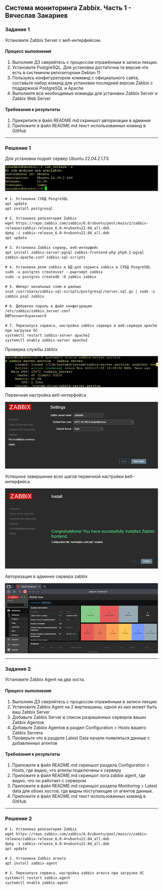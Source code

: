 ## Система мониторинга Zabbix. Часть 1 - Вячеслав Закариев

### Задание 1 

Установите Zabbix Server с веб-интерфейсом.

#### Процесс выполнения
1. Выполняя ДЗ сверяйтесь с процессом отражённым в записи лекции.
2. Установите PostgreSQL. Для установки достаточна та версия что есть в системном репозитороии Debian 11
3. Пользуясь конфигуратором комманд с официального сайта, составьте набор команд для установки последней версии Zabbix с поддержкой PostgreSQL и Apache
4. Выполните все необходимые команды для установки Zabbix Server и Zabbix Web Server

#### Требования к результаты 
1. Прикрепите в файл README.md скриншот авторизации в админке
2. Приложите в файл README.md текст использованных команд в GitHub

---

### Решение 1

Для установки поднят сервер Ubuntu 22.04.2 LTS

![ver](https://github.com/SlavaZakariev/netology/blob/f60fbdff14e9582da19c39ff1d46e6aa476f955c/monitoring/8.2_zabbix_part1/resources/zabbix1_1.1.jpg)

```
# 1. Установка СУБД PosgreSQL
apt update
apt install postgresql 

# 2. Установка репозитория Zabbix
wget https://repo.zabbix.com/zabbix/6.0/ubuntu/pool/main/z/zabbix-release/zabbix-release_6.0-4+ubuntu22.04_all.deb
dpkg -i zabbix-release_6.0-4+ubuntu22.04_all.deb
apt update

# 3. Установка Zabbix сервер, веб-интерфейс
apt install zabbix-server-pgsql zabbix-frontend-php php8.1-pgsql zabbix-apache-conf zabbix-sql-scripts

# 4. Установка роли zabbix и БД для сервиса zabbix в СУБД PosgreSQL
sudo -u postgres createuser --pwprompt zabbix
sudo -u postgres createdb -O zabbix zabbix

# 5. Импорт начальных схем и данных
zcat /usr/share/zabbix-sql-scripts/postgresql/server.sql.gz | sudo -u zabbix psql zabbix

# 6. Добавлен пароль в файл конфигурации /etc/zabbix/zabbix_server.conf
DBPassword=password

# 7. Перезапуск сервиса, настройка zabbix сервера и веб-сервера apache при загрузке ОС
systemctl restart zabbix-server apache2
systemctl enable zabbix-server apache2

```

Проверка службы zabbix

![status](https://github.com/SlavaZakariev/netology/blob/f60fbdff14e9582da19c39ff1d46e6aa476f955c/monitoring/8.2_zabbix_part1/resources/zabbix1_1.2.jpg)

Первичная настройка веб-интерфейса 

![status](https://github.com/SlavaZakariev/netology/blob/22f56dece440a9a20a2776bd7c3c67ccacc2e705/monitoring/8.2_zabbix_part1/resources/zabbix1_1.3.jpg)

Успешное завершение всех шагов первичной настройки веб-интерфейса 

![status](https://github.com/SlavaZakariev/netology/blob/22f56dece440a9a20a2776bd7c3c67ccacc2e705/monitoring/8.2_zabbix_part1/resources/zabbix1_1.4.jpg)

Авторизация в админке сервера zabbix

![admin](https://github.com/SlavaZakariev/netology/blob/22f56dece440a9a20a2776bd7c3c67ccacc2e705/monitoring/8.2_zabbix_part1/resources/zabbix1_1.5.jpg)

---

### Задание 2 

Установите Zabbix Agent на два хоста.

#### Процесс выполнения
1. Выполняя ДЗ сверяйтесь с процессом отражённым в записи лекции.
2. Установите Zabbix Agent на 2 виртмашины, одной из них может быть ваш Zabbix Server
3. Добавьте Zabbix Server в список разрешенных серверов ваших Zabbix Agentов
4. Добавьте Zabbix Agentов в раздел Configuration > Hosts вашего Zabbix Servera
5. Проверьте что в разделе Latest Data начали появляться данные с добавленных агентов

#### Требования к результаты 
1. Приложите в файл README.md скриншот раздела Configuration > Hosts, где видно, что агенты подключены к серверу
2. Приложите в файл README.md скриншот лога zabbix agent, где видно, что он работает с сервером
3. Приложите в файл README.md скриншот раздела Monitoring > Latest data для обоих хостов, где видны поступающие от агентов данные.
4. Приложите в файл README.md текст использованных команд в GitHub

---

### Решение 2



``` 
# 1. Установка репозитория Zabbix
wget https://repo.zabbix.com/zabbix/6.0/ubuntu/pool/main/z/zabbix-release/zabbix-release_6.0-4+ubuntu22.04_all.deb
dpkg -i zabbix-release_6.0-4+ubuntu22.04_all.deb
apt update

# 2. Установка Zabbix агента
apt install zabbix-agent

# 3. Перезапуск сервиса, настройка zabbix агента при загрузке ОС
systemctl restart zabbix-agent
systemctl enable zabbix-agent

```
